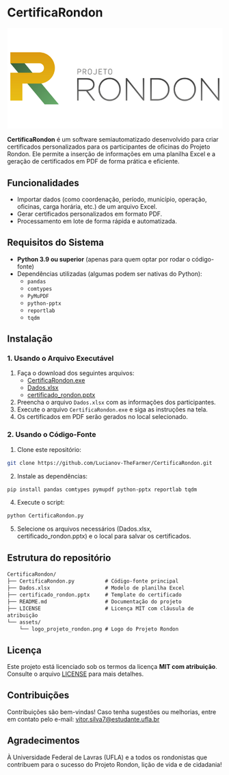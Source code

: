 # CertificaRondon

![Logo do Projeto Rondon](assets/logo_projeto_rondon.png)

**CertificaRondon** é um software semiautomatizado desenvolvido para criar certificados personalizados para os participantes de oficinas do Projeto Rondon. Ele permite a inserção de informações em uma planilha Excel e a geração de certificados em PDF de forma prática e eficiente.

## Funcionalidades

- Importar dados (como coordenação, período, município, operação, oficinas, carga horária, etc.) de um arquivo Excel.
- Gerar certificados personalizados em formato PDF.
- Processamento em lote de forma rápida e automatizada.

## Requisitos do Sistema

- **Python 3.9 ou superior** (apenas para quem optar por rodar o código-fonte)
- Dependências utilizadas (algumas podem ser nativas do Python):
  - `pandas`
  - `comtypes`
  - `PyMuPDF`
  - `python-pptx`
  - `reportlab`
  - `tqdm`

## Instalação

### 1. Usando o Arquivo Executável
1. Faça o download dos seguintes arquivos:
   - [CertificaRondon.exe](https://drive.google.com/file/d/1apTd8xMx59m1DZWCKo3_VqvH2h0Vdggc/view?usp=drive_link)
   - [Dados.xlsx](Dados.xlsx)
   - [certificado_rondon.pptx](certificado_rondon.pptx)
2. Preencha o arquivo `Dados.xlsx` com as informações dos participantes.
3. Execute o arquivo `CertificaRondon.exe` e siga as instruções na tela.
4. Os certificados em PDF serão gerados no local selecionado.

### 2. Usando o Código-Fonte
1. Clone este repositório:
  ```bash
  git clone https://github.com/Lucianov-TheFarmer/CertificaRondon.git
  ```
2. Instale as dependências:
  ```bash
  pip install pandas comtypes pymupdf python-pptx reportlab tqdm
  ```
4. Execute o script:
  ```bash
  python CertificaRondon.py
  ```
5. Selecione os arquivos necessários (Dados.xlsx, certificado_rondon.pptx) e o local para salvar os certificados.

## Estrutura do repositório

```
CertificaRondon/
├── CertificaRondon.py          # Código-fonte principal
├── Dados.xlsx                  # Modelo de planilha Excel
├── certificado_rondon.pptx     # Template do certificado
├── README.md                   # Documentação do projeto
├── LICENSE                     # Licença MIT com cláusula de atribuição
└── assets/
    └── logo_projeto_rondon.png # Logo do Projeto Rondon
```

## Licença

Este projeto está licenciado sob os termos da licença **MIT com atribuição**.  
Consulte o arquivo [LICENSE](LICENSE) para mais detalhes.

## Contribuições

Contribuições são bem-vindas! Caso tenha sugestões ou melhorias, entre em contato pelo e-mail:
vitor.silva7@estudante.ufla.br

## Agradecimentos

À Universidade Federal de Lavras (UFLA) e a todos os rondonistas que contribuem para o sucesso do Projeto Rondon, lição de vida e de cidadania!
